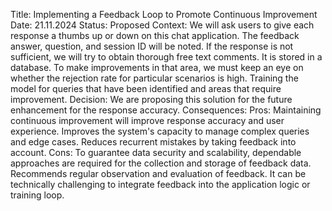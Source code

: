 Title: Implementing a Feedback Loop to Promote Continuous Improvement
Date: 21.11.2024
Status: Proposed
Context:
We will ask users to give each response a thumbs up or down on this chat application. The feedback answer, question, and session ID will be noted. If the response is not sufficient, we will try to obtain thorough free text comments.  It is stored in a database. To make improvements in that area, we must keep an eye on whether the rejection rate for particular scenarios is high. Training the model for queries that have been identified and areas that require improvement.
Decision:
We are proposing this solution for the future enhancement for the response accuracy.
Consequences:
Pros:
Maintaining continuous improvement will improve response accuracy and user experience.
Improves the system's capacity to manage complex queries and edge cases.
Reduces recurrent mistakes by taking feedback into account.
Cons:
To guarantee data security and scalability, dependable approaches are required for the collection and storage of feedback data.
Recommends regular observation and evaluation of feedback.
It can be technically challenging to integrate feedback into the application logic or training loop.
